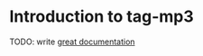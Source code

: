 # Introduction to tag-mp3

TODO: write [great documentation](http://jacobian.org/writing/what-to-write/)
